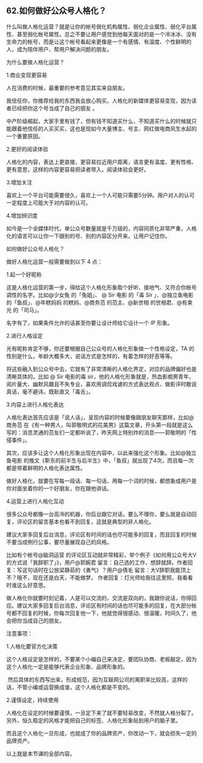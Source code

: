 ## 62.如何做好公众号人格化？
什么叫做人格化运营？就是让你的帐号弱化机构属性、弱化企业属性、弱化平台属性、甚至弱化帐号属性。总之不要让用户感觉到他每天面对的是一个冷冰冰、没有生命力的帐号，而是让这个帐号看起来更像是一个有感情、有温度、个性鲜明的人，成为陪伴用户、帮用户解决问题的朋友。


为什么要做人格化运营？


1.商业变现更容易


人在消费的时候，最重要的参考意见其实来自朋友。


我信任你，你推荐给我的东西我会放心购买。人格化的新媒体更容易变现，因为读者已经把你这个号当成了自己的朋友 。


中产阶级崛起，大家手里有钱了，但有钱不知道买什么，不知道买什么的时候就只能跟着他信任的人买买买，这也是现如今大量博主、号主、网红做电商风生水起的一个重要原因。


2.更好的阅读体验


人格化的内容，表达上更直接，更容易拉近用户距离，语言更有温度、更有性格、更有意思，这样的内容更容易把读者带入，阅读体验会更好。


3.增加关注


喜欢上一个平台可能需要很久，喜欢上一个人可能只需要5分钟。用户对人的认可一定程度上可能大于对内容的认可。 


4.增加辨识度


如今是一个全媒体时代，单公众号数量就是千万级的，内容同质化非常严重，人格化的语言可以让你一下跟别的号、别的内容区分开来，让用户记住你。


如何做好公众号人格化？


做好人格化运营一般需要做到以下 4 点：


1.起一个好昵称


这是人格化运营的第一步，得给这个人格化形象取个好听、接地气、又符合你帐号调性的名字。比如@少女兔 的「兔姐」、 @ Sir 电影 的「毒 Sir 」、@独立鱼电影 的「鱼叔」、@年糕妈妈 的糕妈、@商务范 的范主、@新世相 的世相君、@有束光 的「司马」。


名字有了，如果条件允许的话甚至你要让设计师给它设计一个 IP 形象。


2.进行人格设定


光有昵称肯定不够，你还要根据自己公众号的人格化形象做一个性格设定，TA 的性别是什么，年龄大概多大，说话方式是怎样的，有着怎样的好恶等等。


将这些融入到公众号中去，它就有了非常清晰的人格化界定，对应的品牌偏好也是清晰具体的。比如 @ Sir 电影的毒 sir，他的人格化形象就是，热血影痴男青年，阅片量大、幽默风趣且不失专业，喜欢用调侃戏谑的方式表达观点、做影评时敢说真话，毫不避讳，既耿直又「毒舌」。


3.内容上进行人格化表达 


人格化表达首先应该是「说人话」，呈现内容的时候要像跟朋友聊天那样，比如@商务范 在《有一种男人，叫郭敬明式的花美男》这篇文章，开头第一段就是这么写的：消息灵通的范友们一定都听说了，昨天网上特别炸的消息——郭敬明的「性侵事件」。


其次，应该多让这个人格化形象出现在内容中，以此来强化这个形象。比如@独立鱼电影 的推文《靳东的前半生与后半生》中，「鱼叔」就出现了4次，而且每一次都是带着鲜明的人格化表达属性。


做好人格化，就要在写每一段话、每一句话、用每一个词的时候，都想象成用户是你对面坐着你的一个好朋友，你在跟他讲话。


4.运营上进行人格化互动


很多公众号都像一台高冷的机器，你后台跟它对话，要么不理你，要么就是自动回复，评论区的留言基本也看不到回复，这就是典型的非人格化。


建议大家多回复后台消息，评论区有时间的话也尽可能多的回复，而且回复的时候不要当成例行公事，要尽量展现自己的风格。


比如有个帐号@脑洞运营 的评论区互动就非常精彩，举个例子《如何用公众号大V的方式说「我辞职了」》，用户@郭婉君 留言：自己选的工作，想辞就辞。作者回复：写这句话时在公放梁静茹的《勇气》？用户@倩毛 留言：大V辞职我能顶上不？哦不，现在还是白天，不能做梦。 作者回复：灯光师给我往这里照，我看看时谁这么好意思。 


做人格化你就要时刻记着，人是可以交流的，交流是双向的，我跟你说话，你得回应。建议大家多回复后台消息，评论区有时间的话也尽可能多的回复，在大部分帐号都不回复的时候，你每次回复他一下，他就觉得很感动、很温暖，时间久了，他会把你当成自己的朋友。


注意事项：


1.人格化要官方化决策


这个人格设定是怎样的，不要某个小编自己来决定，要团队协商、老板敲定，因为这个人格化一定是能够代表企业形象、品牌形象的。


 然后具体的东西写出来，形成规范，因为互联网公司的离职率比较高，这样的话，不管小编或运营换成谁，这个人格化都是不变的。


2.谨慎设定，持续使用


人格化在设定的时候要谨慎，一旦定下来了就不要轻易改变，不然就人格分裂了。另外，恒久稳定的风格才能把自己的标签、人格化形象贴到用户的脑子里。


而且这个人格化一旦形成，也就成了你的品牌资产，你改动一下，就会损失一定的品牌资产。


以上就是本节课的全部内容。

